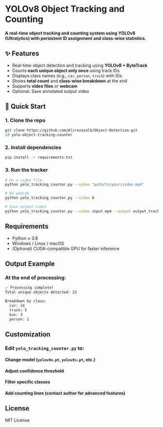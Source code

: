 # YOLOv8 Object Tracking and Counting

#### A real-time object tracking and counting system using **YOLOv8** (Ultralytics) with persistent ID assignment and class-wise statistics.



## ✨ Features

- Real-time object detection and tracking using **YOLOv8 + ByteTrack**
- Counts **each unique object only once** using track IDs
- Displays class names (e.g., `car`, `person`, `truck`) with IDs
- Shows **total count** and **class-wise breakdown** at the end
- Supports **video files** or **webcam**
- Optional: Save annotated output video

## 🚀 Quick Start

### 1. Clone the repo
```bash
git clone https://github.com/Alirezasalb/Object-Detection.git
cd yolo-object-tracking-counter
```
### 2. Install dependencies
```bash
pip install -r requirements.txt
```
### 3. Run the tracker

```bash
# On a video file
python yolo_tracking_counter.py --video "path/to/your/video.mp4"

# On webcam
python yolo_tracking_counter.py --video 0

# Save output video
python yolo_tracking_counter.py --video input.mp4 --output output_tracked.mp4
```

## Requirements 

   - Python ≥ 3.8 
   - Windows / Linux / macOS
   - (Optional) CUDA-compatible GPU for faster inference
    


## Output Example

### At the end of processing:
```bash
✅ Processing complete!
Total unique objects detected: 23

Breakdown by class:
  car: 14
  truck: 5
  bus: 3
  person: 1
```

## Customization 

### Edit `yolo_tracking_counter.py` to: 

#### Change model (`yolov8n.pt`, `yolov8s.pt`, etc.)
#### Adjust confidence threshold
#### Filter specific classes
#### Add counting lines (contact author for advanced features)
     

## License 

MIT License 